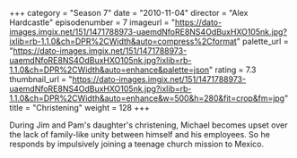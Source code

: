 +++
category = "Season 7"
date = "2010-11-04"
director = "Alex Hardcastle"
episodenumber = 7
imageurl = "https://dato-images.imgix.net/151/1471788973-uaemdNfoRE8NS4OdBuxHXO105nk.jpg?ixlib=rb-1.1.0&ch=DPR%2CWidth&auto=compress%2Cformat"
palette_url = "https://dato-images.imgix.net/151/1471788973-uaemdNfoRE8NS4OdBuxHXO105nk.jpg?ixlib=rb-1.1.0&ch=DPR%2CWidth&auto=enhance&palette=json"
rating = 7.3
thumbnail_url = "https://dato-images.imgix.net/151/1471788973-uaemdNfoRE8NS4OdBuxHXO105nk.jpg?ixlib=rb-1.1.0&ch=DPR%2CWidth&auto=enhance&w=500&h=280&fit=crop&fm=jpg"
title = "Christening"
weight = 128
+++

During Jim and Pam's daughter's christening, Michael becomes upset over the lack of family-like unity between himself and his employees. So he responds by impulsively joining a teenage church mission to Mexico.